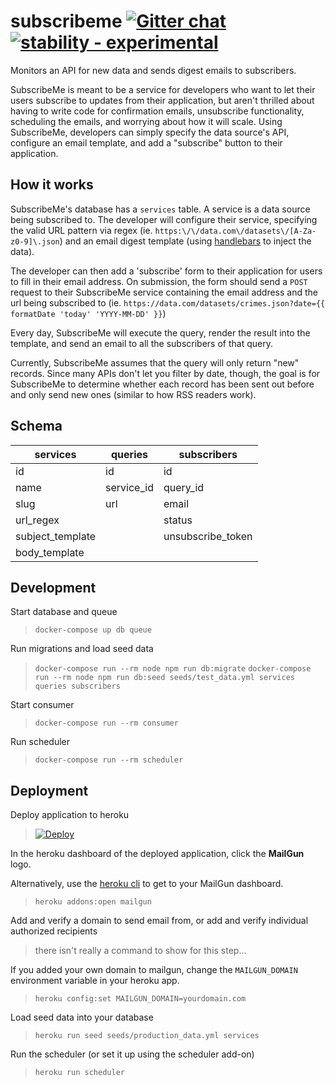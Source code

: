 # subscribeme [![Gitter chat](https://badges.gitter.im/gitterHQ/gitter.png)](https://gitter.im/subscribeme/Lobby) [![stability - experimental][experimental-img]][stability-url]
Monitors an API for new data and sends digest emails to subscribers.

SubscribeMe is meant to be a service for developers who want to let their users
subscribe to updates from their application, but aren't thrilled about having to
write code for confirmation emails, unsubscribe functionality, scheduling the
emails, and worrying about how it will scale. Using SubscribeMe, developers can
simply specify the data source's API, configure an email template, and add a
"subscribe" button to their application.

## How it works
SubscribeMe's database has a `services` table. A service is a data source being
subscribed to. The developer will configure their service, specifying the valid
URL pattern via regex (ie. `https:\/\/data.com\/datasets\/[A-Za-z0-9]\.json`)
and an email digest template (using [handlebars](http://handlebarsjs.com/) to
inject the data).

The developer can then add a 'subscribe' form to their application for users to
fill in their email address. On submission, the form should send a `POST`
request to their SubscribeMe service containing the email address and the url
being subscribed to (ie. `https://data.com/datasets/crimes.json?date={{ formatDate 'today' 'YYYY-MM-DD' }}`)

Every day, SubscribeMe will execute the query, render the result into the
template, and send an email to all the subscribers of that query.

Currently, SubscribeMe assumes that the query will only return "new" records.
Since many APIs don't let you filter by date, though, the goal is for
SubscribeMe to determine whether each record has been sent out before and only
send new ones (similar to how RSS readers work).

## Schema

services          | queries       | subscribers
------------------|---------------|------------
id                | id            | id
name              | service_id    | query_id
slug              | url           | email
url_regex         |               | status
subject_template  |               | unsubscribe_token
body_template     |               |

## Development
Start database and queue
> `docker-compose up db queue`

Run migrations and load seed data
> `docker-compose run --rm node npm run db:migrate`
> `docker-compose run --rm node npm run db:seed seeds/test_data.yml services queries subscribers`

Start consumer
> `docker-compose run --rm consumer`

Run scheduler
> `docker-compose run --rm scheduler`

## Deployment
Deploy application to heroku
> [![Deploy](https://www.herokucdn.com/deploy/button.svg)](https://heroku.com/deploy)

In the heroku dashboard of the deployed application, click the **MailGun** logo.

Alternatively, use the [heroku cli](https://devcenter.heroku.com/articles/heroku-cli) to get to your MailGun dashboard.
> `heroku addons:open mailgun`

Add and verify a domain to send email from, or add and verify individual authorized recipients
> there isn't really a command to show for this step...

If you added your own domain to mailgun, change the `MAILGUN_DOMAIN` environment variable in your heroku app.
> `heroku config:set MAILGUN_DOMAIN=yourdomain.com`

Load seed data into your database
> `heroku run seed seeds/production_data.yml services`

Run the scheduler (or set it up using the scheduler add-on)
> `heroku run scheduler`

[experimental-img]: https://img.shields.io/badge/stability-experimental-orange.svg?style=flat-square
[stability-url]: https://nodejs.org/api/documentation.html#documentation_stability_index
